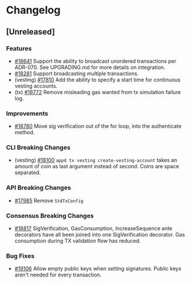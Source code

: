 <!--
Guiding Principles:
Changelogs are for humans, not machines.
There should be an entry for every single version.
The same types of changes should be grouped.
Versions and sections should be linkable.
The latest version comes first.
The release date of each version is displayed.
Mention whether you follow Semantic Versioning.
Usage:
Change log entries are to be added to the Unreleased section under the
appropriate stanza (see below). Each entry should ideally include a tag and
the Github issue reference in the following format:
* (<tag>) [#<issue-number>] Changelog message.
Types of changes (Stanzas):
"Features" for new features.
"Improvements" for changes in existing functionality.
"Deprecated" for soon-to-be removed features.
"Bug Fixes" for any bug fixes.
"API Breaking" for breaking exported APIs used by developers building on SDK.
Ref: https://keepachangelog.com/en/1.0.0/
-->

# Changelog

## [Unreleased]

### Features

* [#18641](https://github.com/cosmos/cosmos-sdk/pull/18641) Support the ability to broadcast unordered transactions per ADR-070. See UPGRADING.md for more details on integration.
* [#18281](https://github.com/cosmos/cosmos-sdk/pull/18281) Support broadcasting multiple transactions.
* (vesting) [#17810](https://github.com/cosmos/cosmos-sdk/pull/17810) Add the ability to specify a start time for continuous vesting accounts.
* (tx) [#18772](https://github.com/cosmos/cosmos-sdk/pull/18772) Remove misleading gas wanted from tx simulation failure log.

### Improvements

* [#18780](https://github.com/cosmos/cosmos-sdk/pull/18780) Move sig verification out of the for loop, into the authenticate method.

### CLI Breaking Changes

* (vesting) [#18100](https://github.com/cosmos/cosmos-sdk/pull/18100) `appd tx vesting create-vesting-account` takes an amount of coin as last argument instead of second. Coins are space separated.

### API Breaking Changes

* [#17985](https://github.com/cosmos/cosmos-sdk/pull/17985) Remove `StdTxConfig`

### Consensus Breaking Changes

* [#18817](https://github.com/cosmos/cosmos-sdk/pull/18817) SigVerification, GasConsumption, IncreaseSequence ante decorators have all been joined into one SigVerification decorator. Gas consumption during TX validation flow has reduced.

### Bug Fixes

* [#19106](https://github.com/cosmos/cosmos-sdk/pull/19106) Allow empty public keys when setting signatures. Public keys aren't needed for every transaction. 
